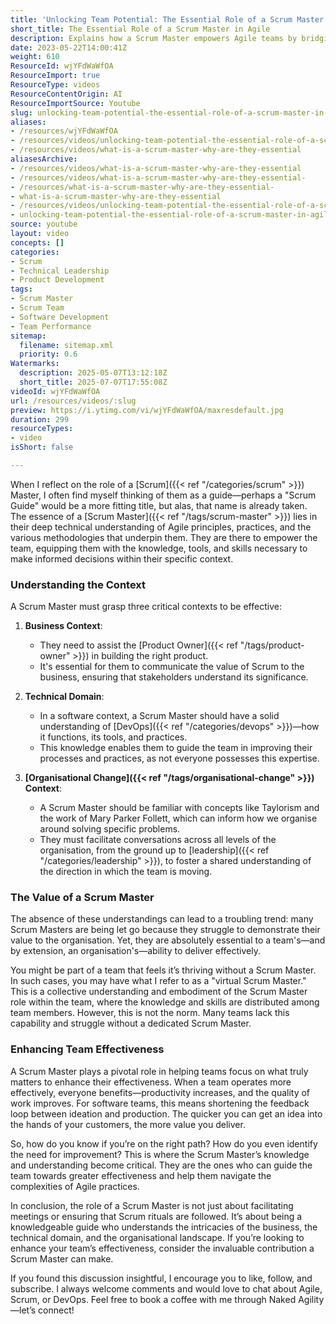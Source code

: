 ```yaml
---
title: 'Unlocking Team Potential: The Essential Role of a Scrum Master in Agile Success'
short_title: The Essential Role of a Scrum Master in Agile
description: Explains how a Scrum Master empowers Agile teams by bridging business, technical, and organisational needs to boost effectiveness, collaboration, and delivery outcomes.
date: 2023-05-22T14:00:41Z
weight: 610
ResourceId: wjYFdWaWfOA
ResourceImport: true
ResourceType: videos
ResourceContentOrigin: AI
ResourceImportSource: Youtube
slug: unlocking-team-potential-the-essential-role-of-a-scrum-master-in-agile-success
aliases:
- /resources/wjYFdWaWfOA
- /resources/videos/unlocking-team-potential-the-essential-role-of-a-scrum-master-in-agile-success
- /resources/videos/what-is-a-scrum-master-why-are-they-essential
aliasesArchive:
- /resources/videos/what-is-a-scrum-master-why-are-they-essential
- /resources/videos/what-is-a-scrum-master-why-are-they-essential-
- /resources/what-is-a-scrum-master-why-are-they-essential-
- what-is-a-scrum-master-why-are-they-essential
- /resources/videos/unlocking-team-potential-the-essential-role-of-a-scrum-master-in-agile-success
- unlocking-team-potential-the-essential-role-of-a-scrum-master-in-agile-success
source: youtube
layout: video
concepts: []
categories:
- Scrum
- Technical Leadership
- Product Development
tags:
- Scrum Master
- Scrum Team
- Software Development
- Team Performance
sitemap:
  filename: sitemap.xml
  priority: 0.6
Watermarks:
  description: 2025-05-07T13:12:18Z
  short_title: 2025-07-07T17:55:08Z
videoId: wjYFdWaWfOA
url: /resources/videos/:slug
preview: https://i.ytimg.com/vi/wjYFdWaWfOA/maxresdefault.jpg
duration: 299
resourceTypes:
- video
isShort: false

---
```

When I reflect on the role of a [Scrum]({{< ref "/categories/scrum" >}}) Master, I often find myself thinking of them as a guide—perhaps a "Scrum Guide" would be a more fitting title, but alas, that name is already taken. The essence of a [Scrum Master]({{< ref "/tags/scrum-master" >}}) lies in their deep technical understanding of Agile principles, practices, and the various methodologies that underpin them. They are there to empower the team, equipping them with the knowledge, tools, and skills necessary to make informed decisions within their specific context.

### Understanding the Context

A Scrum Master must grasp three critical contexts to be effective:

1. **Business Context**: 
   - They need to assist the [Product Owner]({{< ref "/tags/product-owner" >}}) in building the right product.
   - It's essential for them to communicate the value of Scrum to the business, ensuring that stakeholders understand its significance.

2. **Technical Domain**: 
   - In a software context, a Scrum Master should have a solid understanding of [DevOps]({{< ref "/categories/devops" >}})—how it functions, its tools, and practices.
   - This knowledge enables them to guide the team in improving their processes and practices, as not everyone possesses this expertise.

3. **[Organisational Change]({{< ref "/tags/organisational-change" >}}) Context**: 
   - A Scrum Master should be familiar with concepts like Taylorism and the work of Mary Parker Follett, which can inform how we organise around solving specific problems.
   - They must facilitate conversations across all levels of the organisation, from the ground up to [leadership]({{< ref "/categories/leadership" >}}), to foster a shared understanding of the direction in which the team is moving.

### The Value of a Scrum Master

The absence of these understandings can lead to a troubling trend: many Scrum Masters are being let go because they struggle to demonstrate their value to the organisation. Yet, they are absolutely essential to a team's—and by extension, an organisation's—ability to deliver effectively.

You might be part of a team that feels it’s thriving without a Scrum Master. In such cases, you may have what I refer to as a "virtual Scrum Master." This is a collective understanding and embodiment of the Scrum Master role within the team, where the knowledge and skills are distributed among team members. However, this is not the norm. Many teams lack this capability and struggle without a dedicated Scrum Master.

### Enhancing Team Effectiveness

A Scrum Master plays a pivotal role in helping teams focus on what truly matters to enhance their effectiveness. When a team operates more effectively, everyone benefits—productivity increases, and the quality of work improves. For software teams, this means shortening the feedback loop between ideation and production. The quicker you can get an idea into the hands of your customers, the more value you deliver.

So, how do you know if you’re on the right path? How do you even identify the need for improvement? This is where the Scrum Master’s knowledge and understanding become critical. They are the ones who can guide the team towards greater effectiveness and help them navigate the complexities of Agile practices.

In conclusion, the role of a Scrum Master is not just about facilitating meetings or ensuring that Scrum rituals are followed. It’s about being a knowledgeable guide who understands the intricacies of the business, the technical domain, and the organisational landscape. If you’re looking to enhance your team’s effectiveness, consider the invaluable contribution a Scrum Master can make.

If you found this discussion insightful, I encourage you to like, follow, and subscribe. I always welcome comments and would love to chat about Agile, Scrum, or DevOps. Feel free to book a coffee with me through Naked Agility—let’s connect!

